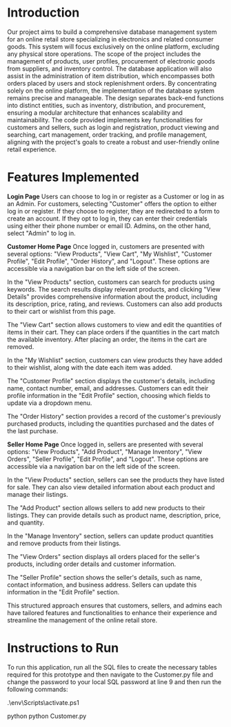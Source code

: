 # Introduction

Our project aims to build a comprehensive database management system for an online retail store specializing in electronics and related consumer goods. This system will focus exclusively on the online platform, excluding any physical store operations. The scope of the project includes the management of products, user profiles, procurement of electronic goods from suppliers, and inventory control. The database application will also assist in the administration of item distribution, which encompasses both orders placed by users and stock replenishment orders. By concentrating solely on the online platform, the implementation of the database system remains precise and manageable. The design separates back-end functions into distinct entities, such as inventory, distribution, and procurement, ensuring a modular architecture that enhances scalability and maintainability. The code provided implements key functionalities for customers and sellers, such as login and registration, product viewing and searching, cart management, order tracking, and profile management, aligning with the project's goals to create a robust and user-friendly online retail experience.

# Features Implemented

**Login Page**
Users can choose to log in or register as a Customer or log in as an Admin. For customers, selecting "Customer" offers the option to either log in or register. If they choose to register, they are redirected to a form to create an account. If they opt to log in, they can enter their credentials using either their phone number or email ID. Admins, on the other hand, select "Admin" to log in.

**Customer Home Page**
Once logged in, customers are presented with several options: "View Products", "View Cart", "My Wishlist", "Customer Profile", "Edit Profile", "Order History", and "Logout". These options are accessible via a navigation bar on the left side of the screen.

In the "View Products" section, customers can search for products using keywords. The search results display relevant products, and clicking "View Details" provides comprehensive information about the product, including its description, price, rating, and reviews. Customers can also add products to their cart or wishlist from this page.

The "View Cart" section allows customers to view and edit the quantities of items in their cart. They can place orders if the quantities in the cart match the available inventory. After placing an order, the items in the cart are removed.

In the "My Wishlist" section, customers can view products they have added to their wishlist, along with the date each item was added.

The "Customer Profile" section displays the customer's details, including name, contact number, email, and addresses. Customers can edit their profile information in the "Edit Profile" section, choosing which fields to update via a dropdown menu.

The "Order History" section provides a record of the customer's previously purchased products, including the quantities purchased and the dates of the last purchase.

**Seller Home Page**
Once logged in, sellers are presented with several options: "View Products", "Add Product", "Manage Inventory", "View Orders", "Seller Profile", "Edit Profile", and "Logout". These options are accessible via a navigation bar on the left side of the screen.

In the "View Products" section, sellers can see the products they have listed for sale. They can also view detailed information about each product and manage their listings.

The "Add Product" section allows sellers to add new products to their listings. They can provide details such as product name, description, price, and quantity.

In the "Manage Inventory" section, sellers can update product quantities and remove products from their listings.

The "View Orders" section displays all orders placed for the seller's products, including order details and customer information.

The "Seller Profile" section shows the seller's details, such as name, contact information, and business address. Sellers can update this information in the "Edit Profile" section.

This structured approach ensures that customers, sellers, and admins each have tailored features and functionalities to enhance their experience and streamline the management of the online retail store.


# Instructions to Run
To run this application, run all the SQL files to create the necessary tables required for this prototype
and then navigate to the Customer.py file and change the password to your local SQL password at line 9
and then run the following commands:
 
 .\env\Scripts\activate.ps1
 
 python python Customer.py
